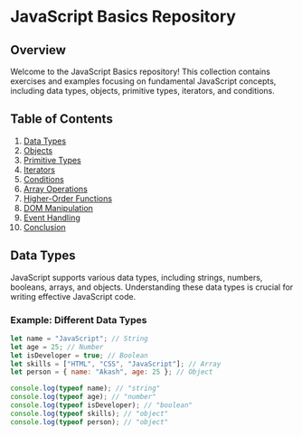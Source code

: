 # JavaScript Basics Repository

## Overview

Welcome to the JavaScript Basics repository! This collection contains exercises and examples focusing on fundamental JavaScript concepts, including data types, objects, primitive types, iterators, and conditions.

## Table of Contents

1. [Data Types](#data-types)
2. [Objects](#objects)
3. [Primitive Types](#primitive-types)
4. [Iterators](#iterators)
5. [Conditions](#conditions)
6. [Array Operations](#array-operations)
7. [Higher-Order Functions](#higher-order-functions)
8. [DOM Manipulation](#dom-manipulation)
9. [Event Handling](#event-handling)
10. [Conclusion](#conclusion)

## Data Types

JavaScript supports various data types, including strings, numbers, booleans, arrays, and objects. Understanding these data types is crucial for writing effective JavaScript code.

### Example: Different Data Types

```javascript
let name = "JavaScript"; // String
let age = 25; // Number
let isDeveloper = true; // Boolean
let skills = ["HTML", "CSS", "JavaScript"]; // Array
let person = { name: "Akash", age: 25 }; // Object

console.log(typeof name); // "string"
console.log(typeof age); // "number"
console.log(typeof isDeveloper); // "boolean"
console.log(typeof skills); // "object"
console.log(typeof person); // "object"

